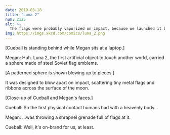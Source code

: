 ```yaml
---
date: 2019-03-18
title: "Luna 2"
num: 2125
alt: >-
  The flags were probably vaporized on impact, because we launched it before we had finished figuring out how to land. That makes sense from an engineering standpoint, but also feels like a metaphor.
img: https://imgs.xkcd.com/comics/luna_2.png
---
```

[Cueball is standing behind while Megan sits at a laptop.]

Megan: Huh. Luna 2, the first artificial object to touch another world, carried a sphere made of steel Soviet flag emblems.

[A patterned sphere is shown blowing up to pieces.]

It was designed to blow apart on impact, scattering tiny metal flags and ribbons across the surface of the moon.

[Close-up of Cueball and Megan's faces.]

Cueball: So the first physical contact humans had with a heavenly body...

Megan: ...was throwing a shrapnel grenade full of flags at it.

Cueball: Well, it's on-brand for us, at least.